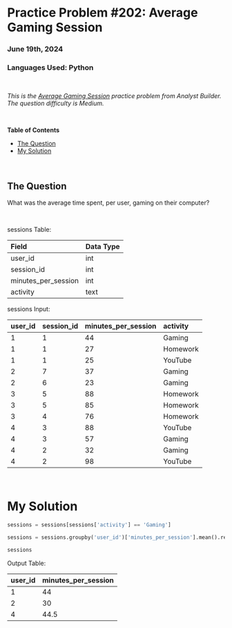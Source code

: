 # **Practice Problem #202: Average Gaming Session**
### June 19th, 2024
### Languages Used: Python

<br>

*This is the [Average Gaming Session](https://www.analystbuilder.com/questions/average-gaming-session-dyGji) practice problem from Analyst Builder. The question difficulty is Medium.*

<br>

**Table of Contents**

-   [The Question](#the-question)
-   [My Solution](#my-solution)
  
<br>

## The Question

What was the average time spent, per user, gaming on their computer?

<br>

sessions Table:

| Field               | Data Type |
| :------------------ | :-------- |
| user_id             | int       |
| session_id          | int       |
| minutes_per_session | int       |
| activity            | text      |

sessions Input:

| user_id | session_id | minutes_per_session | activity |
| :------ | :--------- | :------------------ | :------- |
| 1       | 1          | 44                  | Gaming   |
| 1       | 1          | 27                  | Homework |
| 1       | 1          | 25                  | YouTube  |
| 2       | 7          | 37                  | Gaming   |
| 2       | 6          | 23                  | Gaming   |
| 3       | 5          | 88                  | Homework |
| 3       | 5          | 85                  | Homework |
| 3       | 4          | 76                  | Homework |
| 4       | 3          | 88                  | YouTube  |
| 4       | 3          | 57                  | Gaming   |
| 4       | 2          | 32                  | Gaming   |
| 4       | 2          | 98                  | YouTube  |

<br>

# My Solution

``` Python
sessions = sessions[sessions['activity'] == 'Gaming']

sessions = sessions.groupby('user_id')['minutes_per_session'].mean().reset_index()

sessions
```

Output Table:

| user_id | minutes_per_session |
| :------ | :------------------ |
| 1       | 44                  |
| 2       | 30                  |
| 4       | 44.5                |
